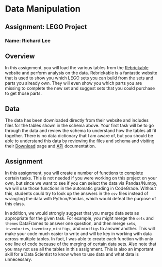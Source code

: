 # Data Manipulation
## Assignment: LEGO Project
### Name: Richard Lee

## Overview

In this assignment, you will load the various tables from the [Rebrickable](https://rebrickable.com/) website and perform analysis on the data.  Rebrickable is a fantastic website that is used to show you which LEGO sets you can build from the sets and parts you already own.  They will even show you which parts you are missing to complete the new set and suggest sets that you could purchase to get those parts.  

## Data

The data has been downloaded directly from their website and includes files for the tables shown in the schema above.  Your first task will be to go through the data and review the schema to understand how the tables all fit together.  There is no data dictionary that I am aware of, but you should be able to understand this data by reviewing the files and schema and visiting their [Download](https://rebrickable.com/downloads/) page and [API](https://rebrickable.com/api/) documentation. 

## Assignment

In this assignment, you will create a number of functions to complete certain tasks.  This is not needed if you were working on this project on your own, but since we want to see if you can select the data via Pandas/Numpy, we will use those functions in the automatic grading in CodeGrade.  Without this, students could try to look up the answers in the `csv` files instead of wrangling the data with Python/Pandas, which would defeat the purpose of this class.

In addition, we would strongly suggest that you merge data sets as appropriate for the given task.  For example, you might merge the `sets` and `themes` DataFrames to answer one question, and then merge `sets`, `inventories`, `inventory_minifigs`, and `minifigs` to answer another.  This will make your code much easier to write and will be key in working with data across multiple tables.  In fact, I was able to create each function with only one line of code because of the merging of certain data sets.  Also note that you may not use all the tables in this assignment.  This is also an important skill for a Data Scientist to know when to use data and what data is unnecessary.
